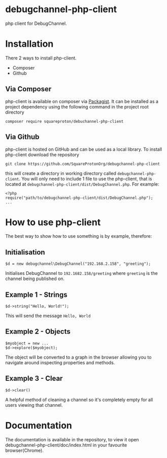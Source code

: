 debugchannel-php-client
=======================

php client for DebugChannel.

Installation
============

There 2 ways to install php-client.
- Composer
- Github

Via Composer
------------

php-client is available on composer via [Packagist](https://packagist.org/).
It can be installed as a project dependency using the following command in the project root directory
```
composer require squareproton/debuchannel-php-client
```


Via Github
----------

php-client is hosted on GitHub and can be used as a local library.
To install php-client download the repository
```
git clone https://github.com/SquareProtonOrg/debugchannel-php-client
```
this will create a directory in working directory called `debugchannel-php-client`.
You will only need to include 1 file to use the php-client, that is located at `debugchannel-php-client/dist/DebugChannel.php`.
For example:
```
<?php
require("path/to/debugchannel-php-client/dist/DebugChannel.php");
...
```

How to use php-client
=====================

The best way to show how to use something is by example, therefore:

Initialisation
--------------

```
$d = new debugchannel\DebugChannel("192.168.2.158", "greeting");
```
Initialises DebugChannel to `192.1682.158/greeting` where `greeting` is the channel being published on.


Example 1 - Strings
-------------------
```
$d->string("Hello, World!");
```
This will send the message `Hello, World`


Example 2 - Objects
-------------------
```
$myobject = new ...
$d->explore($myobject);
```
The object will be converted to a graph in the browser allowing you to navigate around inspecting properties and methods.


Example 3 - Clear
-----------------
```
$d->clear()
````
A helpful method of cleaning a channel so it's completely empty for all users viewing that channel.


Documentation
=============
The documentation is available in the repository, to view it open debugchannel-php-client/doc/index.html in your favourite browser(Chrome).

